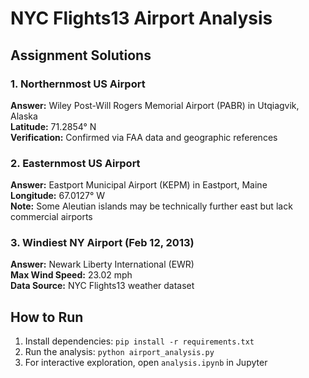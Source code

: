 # NYC Flights13 Airport Analysis

## Assignment Solutions

### 1. Northernmost US Airport
**Answer:** Wiley Post-Will Rogers Memorial Airport (PABR) in Utqiagvik, Alaska  
**Latitude:** 71.2854° N  
**Verification:** Confirmed via FAA data and geographic references

### 2. Easternmost US Airport
**Answer:** Eastport Municipal Airport (KEPM) in Eastport, Maine  
**Longitude:** 67.0127° W  
**Note:** Some Aleutian islands may be technically further east but lack commercial airports

### 3. Windiest NY Airport (Feb 12, 2013)
**Answer:** Newark Liberty International (EWR)  
**Max Wind Speed:** 23.02 mph  
**Data Source:** NYC Flights13 weather dataset

## How to Run
1. Install dependencies: `pip install -r requirements.txt`
2. Run the analysis: `python airport_analysis.py`
3. For interactive exploration, open `analysis.ipynb` in Jupyter
